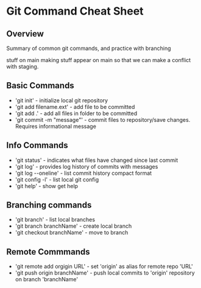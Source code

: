 # Git Command Cheat Sheet

## Overview

Summary of common git commands, and practice with branching

stuff on main
making stuff appear on main
so that we can make
a conflict with staging.

## Basic Commands
* 'git init' - initialize local git repository
* 'git add filename.ext' - add file to be committed
* 'git add .' - add all files in folder to be committed
* 'git commit -m "message"' - commit files to repository/save changes. Requires informational message


## Info Commands
* 'git status' - indicates what files have changed since last commit
* 'git log' - provides log history of commits with messages
* 'git log --oneline' - list commit history compact format
* 'git config -l' - list local git config
* 'git help' - show get help

## Branching commands
* 'git branch' - list local branches
* 'git branch branchName' - create local branch
* 'git checkout branchName' - move to branch

## Remote Commmands
* 'git remote add orgigin URL' - set 'origin' as alias for remote repo 'URL'
* 'git push origin branchName' - push local commits to 'origin' repository on branch 'branchName'